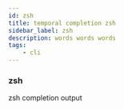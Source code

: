 ```yaml
---
id: zsh
title: temporal completion zsh
sidebar_label: zsh
description: words words words
tags:
	- cli
---
```


### zsh

zsh completion output
